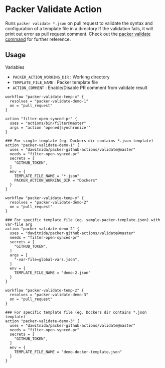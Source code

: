 # Packer Validate Action

Runs `packer validate *.json` on pull request to validate the syntax and configuration of a template file in a directory
If the validation fails, it will print out error as pull request comment.
Check out the [packer validate command][packer-validate-doc] for further reference. 

## Usage

Variables 

- `PACKER_ACTION_WORKING_DIR` : Working directory
- `TEMPLATE_FILE_NAME` : Packer template file
- `ACTION_COMMENT` : Enable/Disable PR comment from validate result

```
workflow "packer-validate-temp-x" {
  resolves = "packer-validate-demo-1"
  on = "pull_request"
}

action "filter-open-synced-pr" {
  uses = "actions/bin/filter@master"
  args = "action 'opened|synchronize'"
}

### For single template (eg. Dockers dir contains *.json template)
action "packer-validate-demo-1" {
  uses = "dawitnida/packer-github-actions/validate@master"
  needs = "filter-open-synced-pr"
  secrets = [
    "GITHUB_TOKEN",
  ]
  env = {
    TEMPLATE_FILE_NAME = "*.json"
    PACKER_ACTION_WORKING_DIR = "Dockers"
  }
}

workflow "packer-validate-temp-y" {
  resolves = "packer-validate-demo-2"
  on = "pull_request"
}

### For specific template file (eg. sample-packer-template.json) with var-file arg
action "packer-validate-demo-2" {
  uses = "dawitnida/packer-github-actions/validate@master"
  needs = "filter-open-synced-pr"
  secrets = [
    "GITHUB_TOKEN",
  ]
  args = [
    "-var-file=global-vars.json",
  ]
  env = {
    TEMPLATE_FILE_NAME = "demo-2.json"
  }
}

workflow "packer-validate-temp-z" {
  resolves = "packer-validate-demo-3"
  on = "pull_request"
}

### For specific template file (eg. Dockers dir contains *.json template)
action "packer-validate-demo-3" {
  uses = "dawitnida/packer-github-actions/validate@master"
  needs = "filter-open-synced-pr"
  secrets = [
    "GITHUB_TOKEN",
  ]
  env = {
    TEMPLATE_FILE_NAME = "demo-docker-template.json"
  }
}
```

[packer-validate-doc]:  <https://www.packer.io/docs/commands/validate.html>
